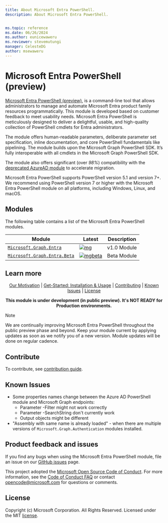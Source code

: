 ```yaml
---
title: About Microsoft Entra PowerShell.
description: About Microsoft Entra PowerShell.


ms.topic: reference
ms.date: 06/26/2024
ms.author: eunicewaweru
ms.reviewer: stevemutungi
manager: CelesteDG
author: msewaweru
---
```

# Microsoft Entra PowerShell (preview)

[Microsoft Entra PowerShell (preview)][learn.microsoft], is a command-line tool that allows administrators to manage and automate Microsoft Entra product family resources programmatically. This module is developed based on customer feedback to meet usability needs. Microsoft Entra PowerShell is meticulously designed to deliver a delightful, usable, and high-quality collection of PowerShell cmdlets for Entra administrators.

The module offers human-readable parameters, deliberate parameter set specification, inline documentation, and core PowerShell fundamentals like pipelining. The module builds upon the Microsoft Graph PowerShell SDK. It’s fully interoperable with all cmdlets in the Microsoft Graph PowerShell SDK.

The module also offers significant (over _98%_) compatibility  with the [deprecated AzureAD module][azureADDeprecationArticle] to accelerate migration.

Microsoft Entra PowerShell supports PowerShell version 5.1 and version 7+. We recommend using PowerShell version 7 or higher with the Microsoft Entra PowerShell module on all platforms, including Windows, Linux, and macOS.

## Modules

The following table contains a list of the Microsoft Entra PowerShell modules.

| Module                                             | Latest                          | Description |
| -------------------------------------------------- | ------------------------------- | ----------- |
| [`Microsoft.Graph.Entra`][entrapsgallery]          | [![mg]][entrapsgallery]         | v1.0 Module |
| [`Microsoft.Graph.Entra.Beta`][entrapsgallerybeta] | [![mgbeta]][entrapsgallerybeta] | Beta Module |

## Learn more

<p align="center">
   <a href="MOTIVATION.md">Our Motivation</a> |
  <a href="GET-STARTED.md">Get-Started: Installation & Usage</a> |
  <a href="#contributing">Contributing</a> |
  <a href="#known-issues">Known Issues</a> |
  <a href="#license">License</a>
</p>

<p align="center">
<strong>This module is under development (in public preview). It's NOT READY for Production environments.</strong>
</p>

> [!NOTE]  
> We are continually improving Microsoft Entra PowerShell throughout the public preview phase and beyond. Keep your module current by applying updates as soon as we notify you of a new version. Module updates will be done on regular cadence.

## Contribute

To contribute, see [contribution guide](CONTRIBUTING.md).

## Known Issues

- Some properties names change between the Azure AD PowerShell module and Microsoft Graph endpoints:
  - Parameter -Filter might not work correctly
  - Parameter -SearchString don't currently work
  - Output objects might be different
- "Assembly with same name is already loaded" - when there are multiple versions of `Microsoft.Graph.Authentication` modules installed.

## Product feedback and issues

If you find any bugs when using the Microsoft Entra PowerShell module, file an issue on our [GitHub issues][entraPowershellIssues] page.

This project adopted the [Microsoft Open Source Code of Conduct](https://opensource.microsoft.com/codeofconduct/). For more information, see the [Code of Conduct FAQ](https://opensource.microsoft.com/codeofconduct/faq/) or contact [opencode@microsoft.com](mailto:opencode@microsoft.com) for questions or comments.

## License

Copyright (c) Microsoft Corporation. All Rights Reserved. Licensed under the MIT [license](LICENSE).

<!-- PS Gallery -->
[entrapsgallery]: https://www.powershellgallery.com/packages/Microsoft.Graph.Entra/
[entrapsgallerybeta]: https://www.powershellgallery.com/packages/Microsoft.Graph.Entra.Beta/

[mg]: https://img.shields.io/powershellgallery/v/Microsoft.Graph.Entra.svg?style=flat-square&label=Microsoft.Graph.Entra
[mgbeta]: https://img.shields.io/powershellgallery/v/Microsoft.Graph.Entra.Beta.svg?style=flat-square&label=Microsoft.Graph.Entra.Beta

[entraPowershellIssues]: https://github.com/microsoftgraph/entra-powershell/issues
[azureADDeprecationArticle]: https://techcommunity.microsoft.com/t5/microsoft-entra-blog/important-update-deprecation-of-azure-ad-powershell-and-msonline/ba-p/4094536
[learn.microsoft]: https://aka.ms/entra/ps
